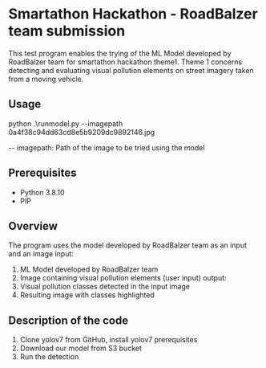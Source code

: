 # Smartathon Hackathon - RoadBalzer team submission 
This test program enables the trying of the ML Model developed by RoadBalzer team for smartathon hackathon theme1. 
Theme 1 concerns detecting and evaluating visual pollution elements on street imagery taken from a moving vehicle.

## Usage
python .\runmodel.py --imagepath 0a4f38c94dd63cd8e5b9209dc9892146.jpg

-- imagepath: Path of the image to be tried using the model

## Prerequisites
* Python 3.8.10
* PIP

## Overview
The program uses the model developed by RoadBalzer  team as an input and an image 
input:
1. ML Model developed by RoadBalzer team 
2. Image containing visual pollution elements (user input)
output: 
1. Visual pollution classes detected in the input image 
2. Resulting image with classes highlighted


## Description of the code
1. Clone yolov7 from GitHub, install yolov7 prerequisites
2. Download our model from S3 bucket 
3. Run the detection
